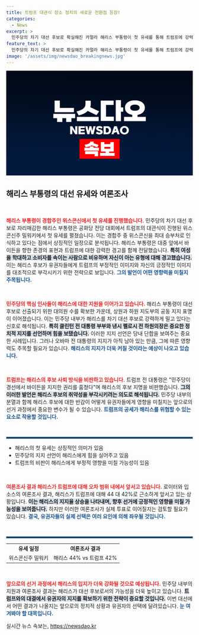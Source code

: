 ```yaml
---
title: 트럼프 대관식 장소 정치의 새로운 전환점 등장!
categories:
  - News
excerpt: >
  민주당의 차기 대선 후보로 확실해진 카멀라 해리스 부통령이 첫 유세를 통해 트럼프에 강력한 경고를 보냈습니다. 바이든의 지지 속에 여론조사도 우위를 점하며, 해리스의 대선 행보에 관심이 집중되고 있습니다.
feature_text: >
  민주당의 차기 대선 후보로 확실해진 카멀라 해리스 부통령이 첫 유세를 통해 트럼프에 강력한 경고를 보냈습니다. 바이든의 지지 속에 여론조사도 우위를 점하며, 해리스의 대선 행보에 관심이 집중되고 있습니다.
image: '/assets/img/newsdao_breakingnews.jpg'
---
```


<p><img src="/assets/img/newsdao_breakingnews.jpg" alt="pcversion 속보" /></p>

<h2 data-ke-size="size26">해리스 부통령의 대선 유세와 여론조사</h2>

<p data-ke-size="size16">&nbsp;</p>

<p><b><span style="color: #ee2323;">해리스 부통령이 경합주인 위스콘신에서 첫 유세를 진행했습니다.</span></b> 민주당의 차기 대선 후보로 자리매김한 해리스 부통령은 공화당 전당 대회에서 트럼프의 대관식이 진행된 위스콘신주 밀워키에서 첫 유세를 펼쳤습니다. 이는 경합주 중 위스콘신을 최대 승부처로 인식하고 있다는 점에서 상징적인 일정으로 분석됩니다. 해리스 부통령은 대중 앞에서 바이든을 향한 존경의 표현과 트럼프에 대한 강력한 경고를 함께 전달했습니다. <b><span style="background-color: #21538527;">특히 여성을 학대하고 소비자를 속이는 사람으로 비유하며 자신이 아는 유형에 대해 경고했습니다.</span></b> 이는 해리스 후보가 유권자들에게 트럼프의 부정적인 이미지와 자신의 긍정적인 이미지를 대조적으로 부각시키기 위한 전략으로 보입니다. <b><span style="color: #1a5490;">그의 발언이 어떤 영향력을 미칠지 주목됩니다.</span></b></p>

<p data-ke-size="size16">&nbsp;</p>

<p><b><span style="color: #ee2323;">민주당의 핵심 인사들이 해리스에 대한 지원을 이어가고 있습니다.</span></b> 해리스 부통령이 대선 후보로 선출되기 위한 대의원 수를 확보한 가운데, 상원과 하원 지도부의 공동 지지 표명이 이어졌습니다. 이는 민주당 내부가 해리스를 차기 대선 후보로 강력하게 밀고 있다는 신호로 해석됩니다. <b><span style="background-color: #21538527;">특히 클린턴 전 대통령 부부와 낸시 펠로시 전 하원의장은 중요한 정치적 지지를 선언하며 힘을 보탰습니다.</span></b> 이러한 지지 선언은 당내 단합을 보여주는 중요한 사례입니다. 그러나 오바마 전 대통령의 지지가 아직 남아 있는 만큼, 그에 따른 영향력도 주목할 필요가 있습니다. <b><span style="color: #1a5490;">해리스의 지지가 더욱 커질 것이라는 예상이 나오고 있습니다.</span></b></p>

<p data-ke-size="size16">&nbsp;</p>

<p><b><span style="color: #ee2323;">트럼프는 해리스의 후보 사퇴 방식을 비판하고 있습니다.</span></b> 트럼프 전 대통령은 "민주당이 경선에서 바이든을 지지한 권리를 훔쳤다"며 해리스의 후보 지명을 비판했습니다. <b><span style="background-color: #21538527;">그의 이러한 발언은 해리스 후보의 취약성을 부각시키려는 의도로 해석됩니다.</span></b> 민주당 내부의 분열과 함께 해리스 후보에 대한 반감이 어떻게 유권자들에게 영향을 미칠지는 앞으로의 선거 과정에서 중요한 변수가 될 수 있습니다. <b><span style="color: #1a5490;">트럼프의 공세가 해리스를 위협할 수 있는 요소로 작용할 것입니다.</span></b></p>

<p data-ke-size="size16">&nbsp;</p>

<hr style="border: 2px solid #1a5490;"/>

<ul>
    <li>해리스의 첫 유세는 상징적인 의미가 있음</li>
    <li>민주당의 지지 선언이 해리스에게 힘을 실어주고 있음</li>
    <li>트럼프의 비판이 해리스에게 부정적 영향을 미칠 가능성이 있음</li>
</ul>

<p data-ke-size="size16">&nbsp;</p>

<p><b><span style="color: #ee2323;">여론조사 결과 해리스가 트럼프에 대해 오차 범위 내에서 앞서고 있습니다.</span></b> 로이터와 입소스의 여론조사 결과, 해리스가 트럼프에 대해 44 대 42%로 근소하게 앞서고 있는 상황입니다. <b><span style="background-color: #21538527;">이는 해리스의 지지율 상승을 나타내며, 향후 선거에 긍정적인 영향을 미칠 가능성을 보여줍니다.</span></b> 하지만 이러한 여론조사가 실제 투표로 이어질지는 검토할 필요가 있습니다. <b><span style="color: #1a5490;">결국, 유권자들의 실제 선택은 여러 요인에 의해 좌우될 것입니다.</span></b></p>

<p data-ke-size="size16">&nbsp;</p>

<hr style="border: 2px solid #1a5490;"/>

<table style="width:100%; border-collapse:collapse; text-align:left;">
    <tr>
        <td style="text-align: center; height: 17px;"><b>유세 일정</b></td>
        <td style="text-align: center; height: 17px;"><b>여론조사 결과</b></td>
    </tr>
    <tr>
        <td style="text-align: center; height: 17px;">위스콘신주 밀워키</td>
        <td style="text-align: center; height: 17px;">해리스 44% vs 트럼프 42%</td>
    </tr>
</table>

<p data-ke-size="size16">&nbsp;</p>

<p><b><span style="color: #ee2323;">앞으로의 선거 과정에서 해리스의 입지가 더욱 강화될 것으로 예상됩니다.</span></b> 민주당 내부의 지원과 여론조사 결과는 해리스가 대선 후보로서의 가능성을 더욱 높이고 있습니다. <b><span style="background-color: #21538527;">트럼프와의 대결에서 유권자의 지지를 확보하기 위한 전략이 중요할 것입니다.</span></b> 이번 대선에서 어떤 결과가 나올지는 앞으로의 정치적 상황과 유권자의 선택에 달려있습니다. <b><span style="color: #1a5490;">눈 여겨봐야 할 대목입니다.</span></b></p>
실시간 뉴스 속보는, <a href="https://newsdao.kr" rel="dofollow">https://newsdao.kr</a>


